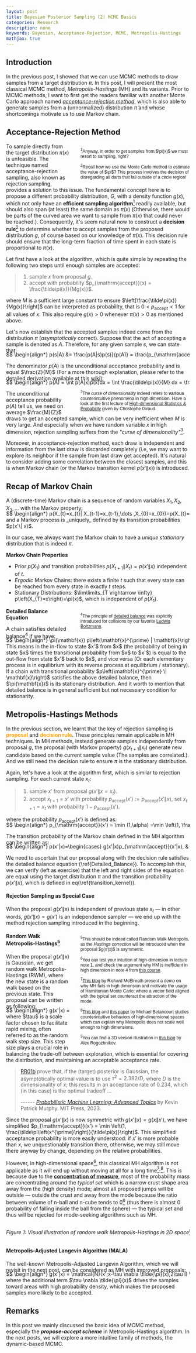 ```yaml
---
layout: post
title: Bayesian Posterior Sampling (2) MCMC Basics
categories: Research
description: none
keywords: Bayesian, Acceptance-Rejection, MCMC, Metropolis-Hastings
mathjax: true
---
```


<style>
    .sidebar {
        float: right; /* Align the sidebar to the right */
        width: 300px; /* Set the width of the sidebar */
        font-family: sans-serif, monospace; /* Example font-family for a light font */
        margin-left: 30px; /* Add margin to the left of the sidebar */
    }
</style>

## Introduction

In the previous post, I showed that we can use MCMC methods to draw samples from a target distribution $\pi$. 
In this post, I will present the most classical MCMC method, _Metropolis-Hastings_ (MH) and its variants.
Prior to MCMC methods, I want to first get the readers familiar with another Monte Carlo approach named [_acceptance-rejection method_](https://en.wikipedia.org/wiki/Rejection_sampling), which is also able to generate samples from a (unnormalized) distribution $\tilde\pi$ and whose shortcomings motivate us to use Markov chain.


## Acceptance-Rejection Method

<div class="sidebar">
    <div style="font-size: 12px;">
        <p style='margin-bottom: 10px;' id="easy_sampling">
        <sup>1</sup>Anyway, in order to get samples from $\pi(x)$ we must resort to sampling, right?</p>
        <p style='margin-bottom: 10px;' id="analog">
        <sup>2</sup>Recall how we use the Monte Carlo method to estimate the value of $\pi$? This process involves the decision of disregarding all darts that fall outside of a circle region!</p>
    </div>
</div>

To sample directly from the target distribution $\pi(x)$ is unfeasible.
The technique named acceptance-rejection sampling, also known as rejection sampling, provides a solution to this issue. 
The fundamental concept here is to propose a different probability distribution, $G$, with a density function $g(x)$, which not only have an **efficient sampling algorithm**<a href="#easy_sampling"><sup>1</sup></a> readily available, but should also span (at least) the same domain as $\tilde\pi(x)$ (Otherwise, there would be parts of the curved area we want to sample from $\pi(x)$ that could never be reached.).
Consequently, it's seem natural now to construct a **decision rule**<a href="#analog"><sup>2</sup></a> to determine whether to accept samples from the proposed distribution $g$, of course based on our knowledge of $\tilde\pi(x)$. This decision rule should ensure that the long-term fraction of time spent in each state is proportional to $\tilde\pi(x)$.


Let first have a look at the algorithm, which is quite simple by repeating the following two steps until enough samples are accepted:

> 1. sample $x$ from proposal $g$.
> 2. accept with probability $p_{\mathrm{accept}}(x) = \frac{\tilde\pi(x)}{Mg(x)}$.

where $M$ is a sufficient large constant to ensure $\left[\frac{\tilde\pi(x)}{Mg(x)}\right]$ can be interpreted as probability, that is $0 < p_{\mathrm{accept}} < 1$ for all values of $x$. This also require $g(x)>0$ whenever $\tilde\pi(x)>0$ as mentioned above.
<!-- 
Saying now we have a sample from $g$, the intuition is that we would like to take this sample if it is highly likely under the distribution $\tilde\pi(x)$, and reject it if otherwise. On the other hand, we also want to consider whether this sample is a likely to occur again under the proposal distribution $g$. -->

Let's now establish that the accepted samples indeed come from the distribution $\pi$ (_asymptotically_ correct). Suppose that the act of accepting a sample is denoted as $A$. Therefore, for any given sample $s$, we can state that:
<div style="overflow-x: auto; white-space: nowrap; margin-top: -20px;">
$$ 
    \begin{align*}
    p(s|A) &= \frac{p(A|s)p(s)}{p(A)} = \frac{p_{\mathrm{accept}}(s)g(s)}{\int p_{\mathrm{accept}}(x)g(x) dx} = \frac{\tilde\pi(s)/M}{\int \tilde\pi(x)/M dx} = \frac{\tilde\pi(s)}{\int \tilde\pi(x) dx} = \pi(s) \label{AR}\tag{1}
    \end{align*}
$$
</div>

The denominator $p(A)$ is the unconditional acceptance probability and is equal $\frac{Z}{M}$ (For a more thorough explanation, please refer to the detailed derivation available at this [wiki](https://en.wikipedia.org/wiki/Rejection_sampling#Theory)):
<div style="overflow-x: auto; white-space: nowrap; margin-top: -20px;">
$$ 
    \begin{align*}
    p(A) = \int p(A|x)p(x)dx = \int \frac{\tilde\pi(x)}{M} dx = \frac{Z}{M} \label{denominator}\tag{2}
    \end{align*}
$$
</div>

<div class="sidebar">
    <div style="font-size: 12px;">
        <p style='margin-bottom: 5px;' id="curse">
            <sup>3</sup>The <em>curse of dimensionality</em> indeed refers to <strong>various</strong> counterintuitive phenomena in high dimension. Have a look at the first lecture of <a href="https://www.imo.universite-paris-saclay.fr/~christophe.giraud/Orsay/HDPS.html">High-dimensional Statistics & Probability</a> given by Christophe Giraud.</p>
    </div>
</div>

The unconditional acceptance probability $p(A)$ tell us, we need on average $\frac{M}{Z}$ draws to get an accepted sample, which can be very inefficient when $M$ is very large. And especially when we have random variable $x$ in high dimension, rejection sampling suffers from the _"curse of dimensionality"_<a href="#curse"><sup>3</sup></a>.
<!-- And there are several methods with better proposal $g$ to alleviate this issue. -->

Moreover, in acceptance-rejection method, each draw is independent and information from the last draw is discarded completely (i.e, we may want to explore its neighbor if the sample from last draw get accepted). It's natural to consider adding some correlation between the closest samples, and this is when Markov chain (or the Markov transition kernel $p(x'\|x)$) is introduced.

## Recap of Markov Chain
A (discrete-time) Markov chain is a sequence of random variables $X_1, X_2, X_3, ...$ with the Markov property:
<div style="overflow-x: auto; white-space: nowrap; margin-top: -20px;">
$$ 
    \begin{align*}
    p(X_{t}=x_{t}| X_{t-1}=x_{t-1},\dots ,X_{0}=x_{0})=p(X_{t}=x_{t}| X_{t-1}=x_{t-1}) \label{Markov_property}\tag{3}
    \end{align*}
$$
</div>
and a Markov process is _uniquely_ defined by its transition probabilities $p(x'\| x)$.

In our case, we always want the Markov chain to have a _unique_ _stationary_ distribution that is indeed $\pi$.

**Markov Chain Properties**
- Prior $p(X_1)$ and transition probabilities $p(X_{t+1} \| X_{t} )=p(x'\| x)$ independent of $t$.
- _Ergodic_ Markov Chains: there exists a finite $t$ such that every state can be reached from every state in exactly $t$ steps.
- Stationary Distributions: $\lim\limits_{T \rightarrow \infty}  p\left(X_{T}=x\right)=\pi(x)$, which is independent of $p(X_1)$.


<div class="sidebar">
    <div style="font-size: 12px;">
        <p style='margin-bottom: 5px;' id="detailed_balance">
            <sup>4</sup>The principle of <a href="https://en.wikipedia.org/wiki/Detailed_balance">detailed balance</a> was explicitly introduced for collisions by our favorite <a href="https://en.wikipedia.org/wiki/Ludwig_Boltzmann">Ludwig Boltzmann</a>.</p>
    </div>
</div>


**Detailed Balance Equation**

A chain satisfies detailed balance<a href="#detailed_balance"><sup>4</sup></a> if we have:
<div style="overflow-x: auto; white-space: nowrap; margin-top: -20px;">
$$ 
    \begin{align*}
    \pi(\mathbf{x}) p\left(\mathbf{x}^{\prime} | \mathbf{x}\right)=\pi\left(\mathbf{x}^{\prime}\right) p\left(\mathbf{x} | \mathbf{x}^{\prime}\right) \label{Detailed_Balance}\tag{4}
    \end{align*}
$$
</div>
This means in the in-flow to state $x'$ from $x$ (the probability of being in state $x$ times the transitional probability from $x$ to $x'$) is equal to the out-flow from state $x'$ back to $x$, and vice versa (Or each elementary process is in equilibrium with its reverse process at equilibrium / stationary). If a chain with transitional probability $p\left(\mathbf{x}^{\prime} \| \mathbf{x}\right)$ satisfies the above detailed balance, then $\pi(\mathbf{x})$ is its stationary distribution. And it worth to mention that detailed balance is in general sufficient but not necessary condition for stationarity.

## Metropolis-Hastings Methods
In the previous section, we learnt that the key of rejection sampling is <span style="color:#FFA000">**proposal**</span> and <span style="color:#FFA000">**decision rule**</span>. These principles remain applicable in MH techniques.
In MH methods, instead generate samples independently from proposal $g$, the proposal (with Markov property) $g(x_{t+1}\|x_t)$ generate new candidate based on the current sample value (The samples are correlated.). And we still need the decision rule to ensure $\pi$ is the stationary distribution.

Again, let's have a look at the algorithm first, which is similar to rejection sampling. For each current state $x_t$:

> 1. sample $x'$ from proposal $g(x'\|x=x_t)$.
> 2. accept $x_{t+1}=x'$ with probability $p_{\mathrm{accept}}(x') := p_{\mathrm{accept}}(x'\|x)$, set $x_{t+1}=x_{t}$ with probability $1-p_{\mathrm{accept}}(x')$.

where the probability $p_{\mathrm{accept}}(x')$ is defined as:
<div style="overflow-x: auto; white-space: nowrap; margin-top: -20px;">
$$ 
    \begin{align*}
    p_{\mathrm{accept}}(x') = \min (1,\alpha) =\min \left(1, \frac{\tilde\pi\left(x^{\prime}\right) g\left(x | x^{\prime}\right)}{\tilde\pi(x) g\left(x^{\prime} | x\right)}\right) \label{accept_probability}\tag{5}
    \end{align*}
$$
</div>

The transition probability of the Markov chain defined in the MH algorithm can be written as: 
<div style="overflow-x: auto; white-space: nowrap; margin-top: -20px;">
$$ 
    \begin{align*}
        p(x'|x)=\begin{cases}
        g(x'|x)p_{\mathrm{accept}}(x'|x), & \text{if } x'\neq x \\
        g(x|x)+\sum_{x'\neq x}g(x'|x)(1-p_{\mathrm{accept}}(x'|x)), & \text{otherwise}
        \end{cases} \label{transition_kernel}\tag{6}
    \end{align*}
$$
</div>

We need to ascertain that our proposal along with the decision rule satisfies the detailed balance equation (\ref{Detailed_Balance}). To accomplish this, we can verify (left as exercise) that the left and right sides of the equation are equal using the target distribution $\pi$ and the transition probability $p(x'\|x)$, which is defined in eq(\ref{transition_kernel}).


#### Rejection Sampling as Special Case
When the proposal $g(x'\|x)$ is independent of previous state $x_t$ — in other words, $g(x'\|x) = g(x')$ is an independence sampler — we end up with the method rejection sampling introduced in the beginning.

<div class="sidebar">
    <div style="font-size: 12px;">
        <p style='margin-bottom: 5px;' id="RWMH">
            <sup>5</sup>This should be indeed called Random Walk Metropolis, as the <i>Hastings correction</i> will be introduced when the proposal $g(x'|x)$ is asymmetric.</p>
        <p style='margin-bottom: 5px;' id="HD">
            <sup>6</sup>You can test your intuition of high-dimension in lecture note 1, and check the argument why HM is inefficient in high dimension in note 4 from <a href="https://canvas.stanford.edu/courses/66218">this course</a>.</p>
        <p style='margin-bottom: 5px;' id="HD2">
            <sup>7</sup><a href="https://elevanth.org/blog/2017/11/28/build-a-better-markov-chain/">This blog</a> by Richard McElreath present a demo on why MH fails in high dimension and motivate the usage of Hamiltonian Monte Carlo: where a vector field aligned with the typical set counteract the attraction of the mode.</p>
        <p style='margin-bottom: 5px;' id="HD3">
            <sup>8</sup><a href="https://betanalpha.github.io/assets/case_studies/probabilistic_computation.html">This blog</a> and <a href="https://arxiv.org/abs/1701.02434">this paper</a> by Michael Betancourt studies counterintuitive behaviors of high-dimensional spaces which can explain why Metropolis does not scale well enough to high dimensions.
        </p>
        <p style='margin-bottom: 5px;' id="HD4">
            <sup>9</sup>You can find a 3D version illustration in <a href="http://arogozhnikov.github.io/2016/12/19/markov_chain_monte_carlo.html">this blog</a> by Alex Rogozhnikov.
        </p>
    </div>
</div>

#### Random Walk Metropolis-Hastings<a href="#RWMH"><sup>5</sup></a>
When the proposal $g(x'\|x)$ is Gaussian, we get random walk Metropolis-Hastings (RWM), where the new state is a random walk based on the previous state. This proposal can be written as following:
<div style="overflow-x: auto; white-space: nowrap; margin-top: -20px;">
$$ 
    \begin{align*}
        g(x'|x) = \mathcal{N}(x';x,\tau^2\mathbf{I}) \label{Random_Walk}\tag{7}
    \end{align*}
$$
</div>
where $\tau$ is a scale factor chosen to facilitate rapid mixing, often referred to as the random walk step size. This step size plays a crucial role in balancing the trade-off between exploration, which is essential for covering the distribution, and maintaining an acceptable acceptance rate. 

> [RR01b](https://projecteuclid.org/journals/statistical-science/volume-16/issue-4/Optimal-scaling-for-various-Metropolis-Hastings-algorithms/10.1214/ss/1015346320.full) prove that, if the (target) posterior is Gaussian, the asymptotically optimal value is to use $\tau^2 = 2.382/D$, where $D$ is the dimensionality of $x$; this results in an acceptance rate of 0.234, which (in this case) is the optimal tradeoff ...
>
> ------ [_Probabilistic Machine Learning: Advanced Topics_](https://probml.github.io/pml-book/book2.html) by Kevin Patrick Murphy. MIT Press, 2023.

Since the proposal $g(x'\|x)$ is now symmetric with $g(x'\|x)=g(x\|x')$, 
we have simplified $p_{\mathrm{accept}}(x') = \min \left(1, \frac{\tilde\pi\left(x^{\prime}\right)}{\tilde\pi(x)}\right)$. This simplified acceptance probability is more easily understood: if $x'$ is more probable than $x$, we unquestionably transition there, otherwise, we may still move there anyway by change, depending on the relative probabilities.

However, in high-dimensional space<a href="#HD"><sup>6</sup></a>, this classical MH algorithm is not applicable as it will end up without moving at all for a long time<a href="#HD2"><sup>7</sup></a><sup>,</sup><a href="#HD"><sup>8</sup></a>.
This is because due to the [**concentration of measure**](https://en.wikipedia.org/wiki/Concentration_of_measure), most of the probability mass are concentrating around the _typical set_ which is a narrow crust shape area away from the (high density) mode; almost all proposed jumps will be outside — outside the crust and away from the mode because the ratio between volume of n-ball and n-cube tends to 0<a href="#HD3"><sup>6</sup></a> (thus there is almost 0 probability of falling inside the ball from the sphere) — the typical set and thus will be rejected for mode-seeking algorithms such as MH.

<div style="overflow-x: auto; white-space: nowrap; margin-top: 0px;">
<center>
<object data="https://elevanth.org/mcmcdemo2/applet.html#RandomWalkMH,donut" type="text/html" width="600" height="400">
</object>
</center>
<p align="center">
<em>Figure 1: Visual illustration of random walk Metropolis-Hastings in 2D space<a href="#HD4"><sup>9</sup></a>.</em>
</p>
</div>
<!-- <center>
<object data="https://chi-feng.github.io/mcmc-demo/app.html?algorithm=RandomWalkMH&target=donut" type="text/html" width="600" height="400">
</object>
</center> -->

<!-- This area of probability mass is a narrow surface that lies far from the mode and is called the typical set.  -->

#### Metropolis-Adjusted Langevin Algorithm (MALA)
The well-known Metropolis-Adjusted Langevin Algorithm, which we will revisit in the next post, can be considered as MH with improved proposals:
<div style="overflow-x: auto; white-space: nowrap; margin-top: -20px;">
$$ 
    \begin{align*}
        g(x'|x) = \mathcal{N}(x';x-\tau \nabla \tilde{\pi}(x),2\tau I) \label{MALA}\tag{8}
    \end{align*}
$$
</div>
where the additional term $\tau \nabla \tilde{\pi}(x)$ drives the samples toward areas with high probability density, which makes the proposed samples more likely to be accepted.

## Remarks

In this post we mainly discussed the basic idea of MCMC method, especially the _**propose-accept scheme**_ in Metropolis-Hastings algorithm. 
In the next posts, we will explore a more intuitive family of methods, the dynamic-based MCMC.